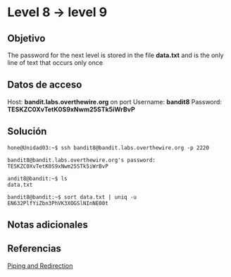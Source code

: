 # Level 8 -> level 9

## Objetivo
The password for the next level is stored in the file **data.txt** and is the only line of text that occurs only once

## Datos de acceso
Host: **bandit.labs.overthewire.org** on port 
Username: **bandit8**
Password: **TESKZC0XvTetK0S9xNwm25STk5iWrBvP**

## Solución
```properties
hone@Unidad03:~$ ssh bandit8@bandit.labs.overthewire.org -p 2220
```

```properties
bandit8@bandit.labs.overthewire.org's password: TESKZC0XvTetK0S9xNwm25STk5iWrBvP 
```

```properties
andit8@bandit:~$ ls
data.txt
```

```properties
bandit8@bandit:~$ sort data.txt | uniq -u
EN632PlfYiZbn3PhVK3XOGSlNInNE00t
```

## Notas adicionales
## Referencias
[Piping and Redirection](https://ryanstutorials.net/linuxtutorial/piping.php)